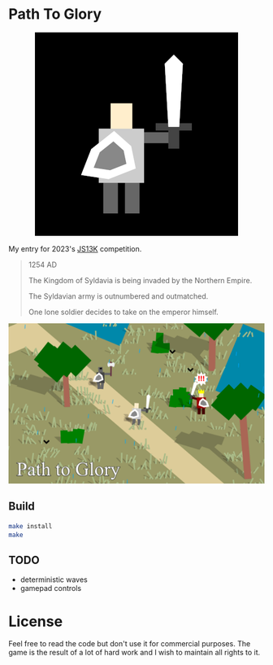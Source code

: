 # Path To Glory

<p align="center">
<img src="/assets/icon-400x400.png">
</p>

My entry for 2023's [JS13K](https://js13kgames.com/) competition.

> 1254 AD
>
> The Kingdom of Syldavia is being invaded by the Northern Empire.
>
> The Syldavian army is outnumbered and outmatched.
>
> One lone soldier decides to take on the emperor himself.

<p align="center">
<img src="/assets/gameplay-screenshot.png">
</p>

## Build

```sh
make install
make
```

## TODO

- deterministic waves
- gamepad controls

# License

Feel free to read the code but don't use it for commercial purposes. The game is the result of a lot of hard work and I wish to maintain all rights to it.
